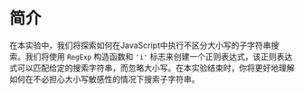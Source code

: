 # 简介

在本实验中，我们将探索如何在JavaScript中执行不区分大小写的子字符串搜索。我们将使用 `RegExp` 构造函数和 `'i'` 标志来创建一个正则表达式，该正则表达式可以匹配给定的搜索字符串，而忽略大小写。在本实验结束时，你将更好地理解如何在不必担心大小写敏感性的情况下搜索子字符串。
